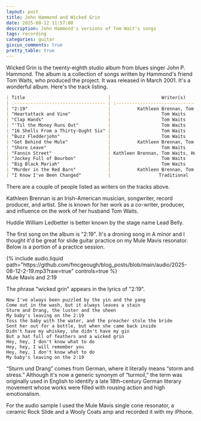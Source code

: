 ```yaml
---
layout: post
title: John Hammond and Wicked Grin
date: 2025-08-12 11:57:00
description: John Hammond's versions of Tom Wait's songs
tags: recording
categories: guitar
giscus_comments: true
pretty_table: true
---
```


Wicked Grin is the twenty-eighth studio album from blues singer John P. Hammond. The album is a collection of songs written by Hammond's friend Tom Waits, who produced the project. It was released in March 2001. It's a wonderful album. Here's the track listing.

```markdown
| Title                               |                   Writer(s)                   |
| :---------------------------------- | :-------------------------------------------: |
| "2:19"                              |          Kathleen Brennan, Tom Waits          |
| "Heartattack and Vine"              |                   Tom Waits                   |
| "Clap Hands"                        |                   Tom Waits                   |
| "'Til the Money Runs Out"           |                   Tom Waits                   |
| "16 Shells From a Thirty-Ought Six" |                   Tom Waits                   |
| "Buzz Fledderjohn"                  |                   Tom Waits                   |
| "Get Behind the Mule"               |          Kathleen Brennan, Tom Waits          |
| "Shore Leave"                       |                   Tom Waits                   |
| "Fannin Street"                     | Kathleen Brennan, Tom Waits, Huddie Ledbetter |
| "Jockey Full of Bourbon"            |                   Tom Waits                   |
| "Big Black Mariah"                  |                   Tom Waits                   |
| "Murder in the Red Barn"            |          Kathleen Brennan, Tom Waits          |
| "I Know I've Been Changed"          |                  Traditional                  |
```

There are a couple of people listed as writers on the tracks above.

Kathleen Brennan is an Irish-American musician, songwriter, record producer, and artist. She is known for her work as a co-writer, producer, and influence on the work of her husband Tom Waits.

Huddie William Ledbetter is better known by the stage name Lead Belly.

The first song on the album is "2:19". It's a droning song in A minor and I thought it'd be great for slide guitar practice on my Mule Mavis resonator. Below is a portion of a practice session.

<div class="row mt-3">
    <div class="col-sm mt-3 mt-md-0">
        {% include audio.liquid path="https://github.com/fmcgeough/blog_posts/blob/main/audio/2025-08-12-2-19.mp3?raw=true" controls=true %}
    </div>
</div>
<div class="caption">
  Mule Mavis and 2:19
</div>

The phrase "wicked grin" appears in the lyrics of "2:19".

```
Now I've always been puzzled by the yin and the yang
Come out in the wash, but it always leaves a stain
Sturm and Drang, the luster and the sheen
My baby's leaving on the 2:19
Toss the baby with the water, and the preacher stole the bride
Sent her out for a bottle, but when she came back inside
Didn't have my whiskey, she didn't have my gin
But a hat full of feathers and a wicked grin
Hey, hey, I don't know what to do
Hey, hey, I will remember you
Hey, hey, I don't know what to do
My baby's leaving on the 2:19
```

“Sturm und Drang” comes from German, where it literally means “storm and stress.” Although it's now a generic synonym of “turmoil,” the term was originally used in English to identify a late 18th-century German literary movement whose works were filled with rousing action and high emotionalism.

For the audio sample I used the Mule Mavis single cone resonator, a ceramic Rock Slide and a Wooly Coats amp and recorded it with my iPhone.

